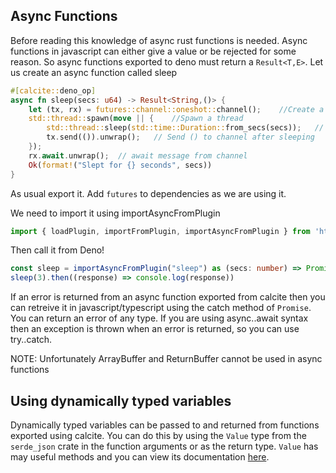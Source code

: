 ## Async Functions
Before reading this knowledge of async rust functions is needed.
Async functions in javascript can either give a value or be rejected for some reason. So async functions exported to deno must return a `Result<T,E>`.
Let us create an async function called sleep
```rust
#[calcite::deno_op]
async fn sleep(secs: u64) -> Result<String,()> {
    let (tx, rx) = futures::channel::oneshot::channel();    //Create a channel
    std::thread::spawn(move || {    //Spawn a thread
        std::thread::sleep(std::time::Duration::from_secs(secs));   // Sleep
        tx.send(()).unwrap();   // Send () to channel after sleeping
    });
    rx.await.unwrap();  // await message from channel
    Ok(format!("Slept for {} seconds", secs))
}
```
As usual export it. Add `futures` to dependencies as we are using it.

We need to import it using importAsyncFromPlugin 
```ts
import { loadPlugin, importFromPlugin, importAsyncFromPlugin } from 'https://deno.land/x/calcite@2.1/calcite.ts';

```

Then call it from Deno!

```ts
const sleep = importAsyncFromPlugin("sleep") as (secs: number) => Promise<String>
sleep(3).then((response) => console.log(response))
```
If an error is returned from an async function exported from calcite then you can retreive it in javascript/typescript using the catch method of `Promise`. You can return an error of any type. If you are using async..await syntax then an exception is thrown when an error is returned, so you can use try..catch. 

NOTE:
Unfortunately ArrayBuffer and ReturnBuffer cannot be used in async functions

## Using dynamically typed variables
Dynamically typed variables can be passed to and returned from functions exported using calcite. You can do this by using the `Value` type from the `serde_json` crate in the function arguments or as the return type. `Value` has may useful methods and you can view its documentation [here](https://docs.serde.rs/serde_json/enum.Value.html).